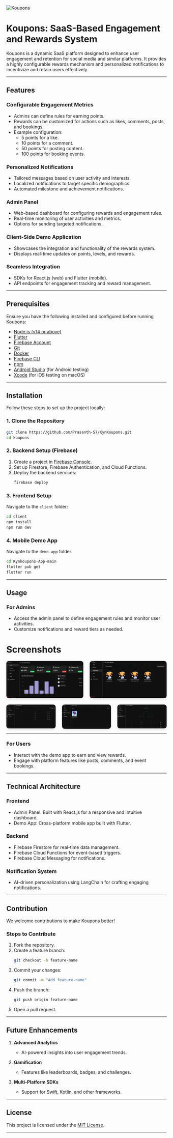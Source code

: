![Koupons](https://github.com/user-attachments/assets/664c86e0-c44f-4705-b10a-05d1d2c537e7)

# Koupons: SaaS-Based Engagement and Rewards System

Koupons is a dynamic SaaS platform designed to enhance user engagement and retention for social media and similar platforms. It provides a highly configurable rewards mechanism and personalized notifications to incentivize and retain users effectively.

---

## Features

### **Configurable Engagement Metrics**

- Admins can define rules for earning points.
- Rewards can be customized for actions such as likes, comments, posts, and bookings.
- Example configuration:
  - 5 points for a like.
  - 10 points for a comment.
  - 50 points for posting content.
  - 100 points for booking events.

### **Personalized Notifications**

- Tailored messages based on user activity and interests.
- Localized notifications to target specific demographics.
- Automated milestone and achievement notifications.

### **Admin Panel**

- Web-based dashboard for configuring rewards and engagement rules.
- Real-time monitoring of user activities and metrics.
- Options for sending targeted notifications.

### **Client-Side Demo Application**

- Showcases the integration and functionality of the rewards system.
- Displays real-time updates on points, levels, and rewards.

### **Seamless Integration**

- SDKs for React.js (web) and Flutter (mobile).
- API endpoints for engagement tracking and reward management.

---

## Prerequisites

Ensure you have the following installed and configured before running Koupons:

- [Node.js (v14 or above)](https://nodejs.org/)
- [Flutter](https://flutter.dev/)
- [Firebase Account](https://firebase.google.com/)
- [Git](https://git-scm.com/)
- [Docker](https://www.docker.com/)
- [Firebase CLI](https://firebase.google.com/docs/cli)
- [npm](https://www.npmjs.com/)
- [Android Studio](https://developer.android.com/studio) (for Android testing)
- [Xcode](https://developer.apple.com/xcode/) (for iOS testing on macOS)

---

## Installation

Follow these steps to set up the project locally:

### 1. Clone the Repository

```bash
git clone https://github.com/Prasanth-S7/KynKoupons.git
cd koupons
```

### 2. Backend Setup (Firebase)

1. Create a project in [Firebase Console](https://console.firebase.google.com/).
2. Set up Firestore, Firebase Authentication, and Cloud Functions.
3. Deploy the backend services:
   ```bash
   firebase deploy
   ```

### 3. Frontend Setup

Navigate to the `client` folder:

```bash
cd client
npm install
npm run dev
```

### 4. Mobile Demo App

Navigate to the `demo-app` folder:

```bash
cd Kynkoupons-App-main
flutter pub get
flutter run
```

---

## Usage

### For Admins

- Access the admin panel to define engagement rules and monitor user activities.
- Customize notifications and reward tiers as needed.

# Screenshots

<div align="center">
  <div style="display: grid; grid-template-columns: repeat(2, 1fr); gap: 20px; margin-bottom: 20px;">
    <img src="./hosted-assets/home.png" alt="Home Screen" width="100%" style="border-radius: 8px; box-shadow: 0 4px 8px rgba(0,0,0,0.1);">
    <img src="./hosted-assets/achievements.png" alt="Achievements Screen" width="100%" style="border-radius: 8px; box-shadow: 0 4px 8px rgba(0,0,0,0.1);">
  </div>
  
  <div style="display: grid; grid-template-columns: repeat(3, 1fr); gap: 20px;">
    <img src="./hosted-assets/levels.png" alt="Levels Screen" width="100%" style="border-radius: 8px; box-shadow: 0 4px 8px rgba(0,0,0,0.1);">
    <img src="./hosted-assets/titles.png" alt="Titles Screen" width="100%" style="border-radius: 8px; box-shadow: 0 4px 8px rgba(0,0,0,0.1);">
    <img src="./hosted-assets/leaderboard.png" alt="Leaderboard Screen" width="100%" style="border-radius: 8px; box-shadow: 0 4px 8px rgba(0,0,0,0.1);">
  </div>
</div>

---

### For Users

- Interact with the demo app to earn and view rewards.
- Engage with platform features like posts, comments, and event bookings.

---

## Technical Architecture

### **Frontend**

- Admin Panel: Built with React.js for a responsive and intuitive dashboard.
- Demo App: Cross-platform mobile app built with Flutter.

### **Backend**

- Firebase Firestore for real-time data management.
- Firebase Cloud Functions for event-based triggers.
- Firebase Cloud Messaging for notifications.

### **Notification System**

- AI-driven personalization using LangChain for crafting engaging notifications.

---

## Contribution

We welcome contributions to make Koupons better!

### Steps to Contribute

1. Fork the repository.
2. Create a feature branch:
   ```bash
   git checkout -b feature-name
   ```
3. Commit your changes:
   ```bash
   git commit -m "Add feature-name"
   ```
4. Push the branch:
   ```bash
   git push origin feature-name
   ```
5. Open a pull request.

---

## Future Enhancements

1. **Advanced Analytics**

   - AI-powered insights into user engagement trends.

2. **Gamification**

   - Features like leaderboards, badges, and challenges.

3. **Multi-Platform SDKs**
   - Support for Swift, Kotlin, and other frameworks.

---

## License

This project is licensed under the [MIT License](https://opensource.org/licenses/MIT).

---
